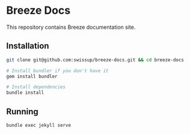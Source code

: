 # Breeze Docs

This repository contains Breeze documentation site.

## Installation

```bash
git clone git@github.com:swissup/breeze-docs.git && cd breeze-docs

# Install bundler if you don't have it
gem install bundler

# Install dependencies
bundle install
```

## Running

```bash
bundle exec jekyll serve
```
